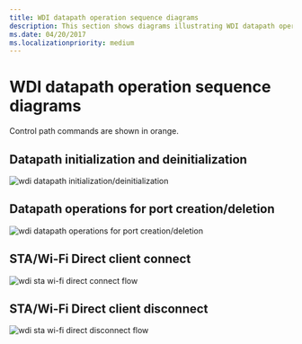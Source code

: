 ```yaml
---
title: WDI datapath operation sequence diagrams
description: This section shows diagrams illustrating WDI datapath operations
ms.date: 04/20/2017
ms.localizationpriority: medium
---
```


# WDI datapath operation sequence diagrams


Control path commands are shown in orange.

## Datapath initialization and deinitialization


![wdi datapath initialization/deinitialization](images/wdi-datapath-init-deinit.png)

## Datapath operations for port creation/deletion


![wdi datapath operations for port creation/deletion](images/wdi-datapath-port-create-delete.png)

## STA/Wi-Fi Direct client connect


![wdi sta wi-fi direct connect flow](images/wdi-sta-wfd-client-connect.png)

## STA/Wi-Fi Direct client disconnect


![wdi sta wi-fi direct disconnect flow](images/wdi-sta-wfd-client-disconnect.png)

 

 





